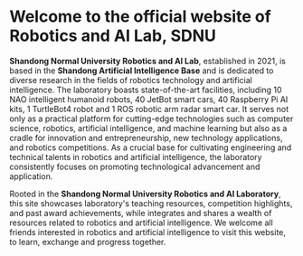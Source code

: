 # Welcome to the official website of Robotics and AI Lab, SDNU

**Shandong Normal University Robotics and AI Lab**, established in 2021, is based in the **Shandong Artificial Intelligence Base** and is dedicated to diverse research in the fields of robotics technology and artificial intelligence. The laboratory boasts state-of-the-art facilities, including 10 NAO intelligent humanoid robots, 40 JetBot smart cars, 40 Raspberry Pi AI kits, 1 TurtleBot4 robot and 1 ROS robotic arm radar smart car. It serves not only as a practical platform for cutting-edge technologies such as computer science, robotics, artificial intelligence, and machine learning but also as a cradle for innovation and entrepreneurship, new technology applications, and robotics competitions. As a crucial base for cultivating engineering and technical talents in robotics and artificial intelligence, the laboratory consistently focuses on promoting technological advancement and application.

Rooted in the **Shandong Normal University Robotics and AI Laboratory**, this site showcases laboratory's teaching resources, competition highlights, and past award achievements, while integrates and shares a wealth of resources related to robotics and artificial intelligence. We welcome all friends interested in robotics and artificial intelligence to visit this website, to learn, exchange and progress together.
